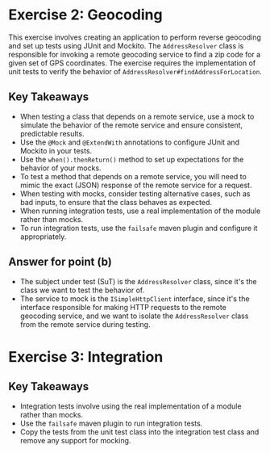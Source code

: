 # Exercise 2: Geocoding
This exercise involves creating an application to perform reverse geocoding and set up tests using JUnit and Mockito. The `AddressResolver` class is responsible for invoking a remote geocoding service to find a zip code for a given set of GPS coordinates. The exercise requires the implementation of unit tests to verify the behavior of `AddressResolver#findAddressForLocation`.

## Key Takeaways
- When testing a class that depends on a remote service, use a mock to simulate the behavior of the remote service and ensure consistent, predictable results.
- Use the `@Mock` and `@ExtendWith` annotations to configure JUnit and Mockito in your tests.
- Use the `when().thenReturn()` method to set up expectations for the behavior of your mocks.
- To test a method that depends on a remote service, you will need to mimic the exact (JSON) response of the remote service for a request.
- When testing with mocks, consider testing alternative cases, such as bad inputs, to ensure that the class behaves as expected.
- When running integration tests, use a real implementation of the module rather than mocks.
- To run integration tests, use the `failsafe` maven plugin and configure it appropriately.

## Answer for point (b)
- The subject under test (SuT) is the `AddressResolver` class, since it's the class we want to test the behavior of.
- The service to mock is the `ISimpleHttpClient` interface, since it's the interface responsible for making HTTP requests to the remote geocoding service, and we want to isolate the `AddressResolver` class from the remote service during testing.

# Exercise 3: Integration

## Key Takeaways
- Integration tests involve using the real implementation of a module rather than mocks.
- Use the `failsafe` maven plugin to run integration tests.
- Copy the tests from the unit test class into the integration test class and remove any support for mocking.